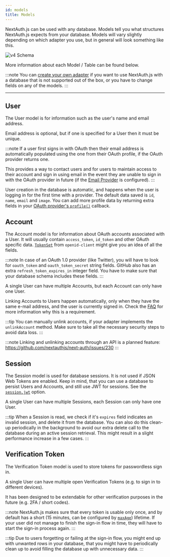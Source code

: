 ```yaml
---
id: models
title: Models
---
```


NextAuth.js can be used with any database. Models tell you what structures NextAuth.js expects from your database. Models will vary slightly depending on which adapter you use, but in general will look something like this.

![v4 Schema](/img/nextauth_v4_schema.png)

More information about each Model / Table can be found below.

:::note
You can [create your own adapter](/tutorials/creating-a-database-adapter) if you want to use NextAuth.js with a database that is not supported out of the box, or you have to change fields on any of the models.
:::

---

## User

The User model is for information such as the user's name and email address.

Email address is optional, but if one is specified for a User then it must be unique.

:::note
If a user first signs in with OAuth then their email address is automatically populated using the one from their OAuth profile, if the OAuth provider returns one.

This provides a way to contact users and for users to maintain access to their account and sign in using email in the event they are unable to sign in with the OAuth provider in future (if the [Email Provider](/providers/email) is configured).
:::

User creation in the database is automatic, and happens when the user is logging in for the first time with a provider. The default data saved is `id`, `name`, `email` and `image`. You can add more profile data by returning extra fields in your [OAuth provider's `profile()`](/configuration/providers/oauth-provider#options) callback.

## Account

The Account model is for information about OAuth accounts associated with a User. It will usually contain `access_token`, `id_token` and other OAuth specific data. [`TokenSet`](https://github.com/panva/node-openid-client/blob/main/docs/README.md#new-tokensetinput) from `openid-client` might give you an idea of all the fields.

:::note
In case of an OAuth 1.0 provider (like Twitter), you will have to look for `oauth_token` and `oauth_token_secret` string fields. GitHub also has an extra `refresh_token_expires_in` integer field. You have to make sure that your database schema includes these fields.
:::

A single User can have multiple Accounts, but each Account can only have one User.

Linking Accounts to Users happen automatically, only when they have the same e-mail address, and the user is currently signed in. Check the [FAQ](/faq#security) for more information why this is a requirement.

:::tip
You can manually unlink accounts, if your adapter implements the `unlinkAccount` method. Make sure to take all the necessary security steps to avoid data loss.
:::

:::note
Linking and unlinking accounts through an API is a planned feature: https://github.com/nextauthjs/next-auth/issues/230
:::

## Session

The Session model is used for database sessions. It is not used if JSON Web Tokens are enabled. Keep in mind, that you can use a database to persist Users and Accounts, and still use JWT for sessions. See the [`session.jwt`](/configuration/options#session) option.

A single User can have multiple Sessions, each Session can only have one User.

:::tip
When a Session is read, we check if it's `expires` field indicates an invalid session, and delete it from the database. You can also do this clean-up periodically in the background to avoid our extra delete call to the database during an active session retrieval. This might result in a slight performance increase in a few cases.
:::

## Verification Token

The Verification Token model is used to store tokens for passwordless sign in.

A single User can have multiple open Verification Tokens (e.g. to sign in to different devices).

It has been designed to be extendable for other verification purposes in the future (e.g. 2FA / short codes).

:::note
NextAuth.js makes sure that every token is usable only once, and by default has a short (15 minutes, can be configured by [`maxAge`](/configuration/providers/email-provider#options)) lifetime. If your user did not manage to finish the sign-in flow in time, they will have to start the sign-in process again.
:::

:::tip
Due to users forgetting or failing at the sign-in flow, you might end up with unwanted rows in your database, that you might have to periodically clean up to avoid filling the database up with unnecessary data.
:::
